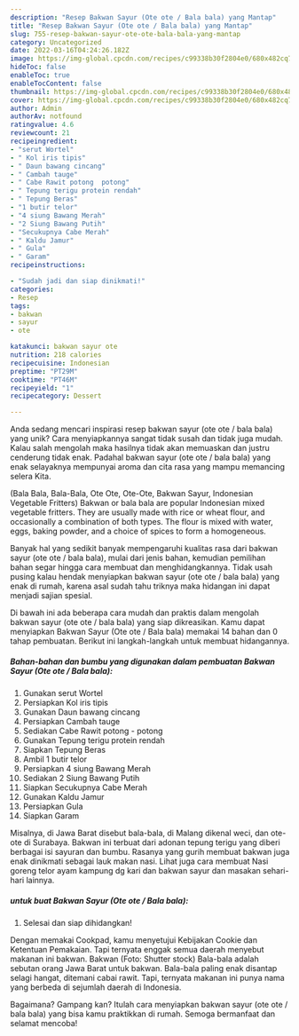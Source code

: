 ```yaml
---
description: "Resep Bakwan Sayur (Ote ote / Bala bala) yang Mantap"
title: "Resep Bakwan Sayur (Ote ote / Bala bala) yang Mantap"
slug: 755-resep-bakwan-sayur-ote-ote-bala-bala-yang-mantap
category: Uncategorized
date: 2022-03-16T04:24:26.182Z
image: https://img-global.cpcdn.com/recipes/c99338b30f2804e0/680x482cq70/bakwan-sayur-ote-ote-bala-bala-foto-resep-utama.jpg
hideToc: false
enableToc: true
enableTocContent: false
thumbnail: https://img-global.cpcdn.com/recipes/c99338b30f2804e0/680x482cq70/bakwan-sayur-ote-ote-bala-bala-foto-resep-utama.jpg
cover: https://img-global.cpcdn.com/recipes/c99338b30f2804e0/680x482cq70/bakwan-sayur-ote-ote-bala-bala-foto-resep-utama.jpg
author: Admin
authorAv: notfound
ratingvalue: 4.6
reviewcount: 21
recipeingredient:
- "serut Wortel"
- " Kol iris tipis"
- " Daun bawang cincang"
- " Cambah tauge"
- " Cabe Rawit potong  potong"
- " Tepung terigu protein rendah"
- " Tepung Beras"
- "1 butir telor"
- "4 siung Bawang Merah"
- "2 Siung Bawang Putih"
- "Secukupnya Cabe Merah"
- " Kaldu Jamur"
- " Gula"
- " Garam"
recipeinstructions:

- "Sudah jadi dan siap dinikmati!"
categories:
- Resep
tags:
- bakwan
- sayur
- ote

katakunci: bakwan sayur ote 
nutrition: 218 calories
recipecuisine: Indonesian
preptime: "PT29M"
cooktime: "PT46M"
recipeyield: "1"
recipecategory: Dessert

---
```





Anda sedang mencari inspirasi resep bakwan sayur (ote ote / bala bala) yang unik? Cara menyiapkannya sangat tidak susah dan tidak juga mudah. Kalau salah mengolah maka hasilnya tidak akan memuaskan dan justru cenderung tidak enak. Padahal bakwan sayur (ote ote / bala bala) yang enak selayaknya mempunyai aroma dan cita rasa yang mampu memancing selera Kita.





(Bala Bala, Bala-Bala, Ote Ote, Ote-Ote, Bakwan Sayur, Indonesian Vegetable Fritters) Bakwan or bala bala are popular Indonesian mixed vegetable fritters. They are usually made with rice or wheat flour, and occasionally a combination of both types. The flour is mixed with water, eggs, baking powder, and a choice of spices to form a homogeneous.

Banyak hal yang sedikit banyak mempengaruhi kualitas rasa dari bakwan sayur (ote ote / bala bala), mulai dari jenis bahan, kemudian pemilihan bahan segar hingga cara membuat dan menghidangkannya. Tidak usah pusing kalau hendak menyiapkan bakwan sayur (ote ote / bala bala) yang enak di rumah, karena asal sudah tahu triknya maka hidangan ini dapat menjadi sajian spesial.






Di bawah ini ada beberapa cara mudah dan praktis dalam mengolah bakwan sayur (ote ote / bala bala) yang siap dikreasikan. Kamu dapat menyiapkan Bakwan Sayur (Ote ote / Bala bala) memakai 14 bahan dan 0 tahap pembuatan. Berikut ini langkah-langkah untuk membuat hidangannya.

<!--inarticleads1-->

##### Bahan-bahan dan bumbu yang digunakan dalam pembuatan Bakwan Sayur (Ote ote / Bala bala):

1. Gunakan serut Wortel
1. Persiapkan  Kol iris tipis
1. Gunakan  Daun bawang cincang
1. Persiapkan  Cambah tauge
1. Sediakan  Cabe Rawit potong - potong
1. Gunakan  Tepung terigu protein rendah
1. Siapkan  Tepung Beras
1. Ambil 1 butir telor
1. Persiapkan 4 siung Bawang Merah
1. Sediakan 2 Siung Bawang Putih
1. Siapkan Secukupnya Cabe Merah
1. Gunakan  Kaldu Jamur
1. Persiapkan  Gula
1. Siapkan  Garam


Misalnya, di Jawa Barat disebut bala-bala, di Malang dikenal weci, dan ote-ote di Surabaya. Bakwan ini terbuat dari adonan tepung terigu yang diberi berbagai isi sayuran dan bumbu. Rasanya yang gurih membuat bakwan juga enak dinikmati sebagai lauk makan nasi. Lihat juga cara membuat Nasi goreng telor ayam kampung dg kari dan bakwan sayur dan masakan sehari-hari lainnya. 

<!--inarticleads2-->

#####  untuk buat Bakwan Sayur (Ote ote / Bala bala):


1. Selesai dan siap dihidangkan!

Dengan memakai Cookpad, kamu menyetujui Kebijakan Cookie dan Ketentuan Pemakaian. Tapi ternyata enggak semua daerah menyebut makanan ini bakwan. Bakwan (Foto: Shutter stock) Bala-bala adalah sebutan orang Jawa Barat untuk bakwan. Bala-bala paling enak disantap selagi hangat, ditemani cabai rawit. Tapi, ternyata makanan ini punya nama yang berbeda di sejumlah daerah di Indonesia. 

Bagaimana? Gampang kan? Itulah cara menyiapkan bakwan sayur (ote ote / bala bala) yang bisa kamu praktikkan di rumah. Semoga bermanfaat dan selamat mencoba!
